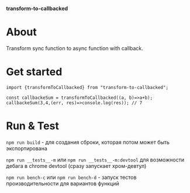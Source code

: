 **transform-to-callbacked**

# About
Transform sync function to async function with callback.

# Get started
```
import {transformToCallbacked} from "transform-to-callbacked";

const callbackeSum = transformToCallbacked((a, b)=>a+b);
callbackeSum(3,4,(err, res)=>console.log(res)); // 7
```

# Run & Test
`npm run build` - для создания сброки, которая потом может быть экспортирована

`npm run __tests__-m` или `npm run __tests__-m:devtool` для возможности дебага в chrome devtool (сразу запускает хром-девтул)

`npm run bench-c` или `npm run bench-d` - запуск тестов производительности для вариантов функций

